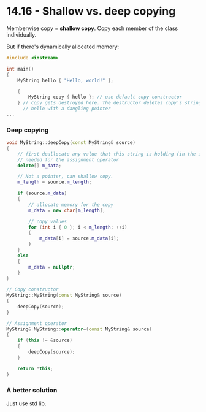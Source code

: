 # 14.16 - Shallow vs. deep copying

Memberwise copy = **shallow copy**. Copy each member of the class individually.

But if there's dynamically allocated memory:

```c++
#include <iostream>

int main()
{
    MyString hello { "Hello, world!" };

    {
        MyString copy { hello }; // use default copy constructor
    } // copy gets destroyed here. The destructor deletes copy's string, which leaves
      // hello with a dangling pointer
...
```

### Deep copying

```c++
void MyString::deepCopy(const MyString& source)
{
    // first deallocate any value that this string is holding (in the implicit object)
    // needed for the assignment operator
    delete[] m_data;

    // Not a pointer, can shallow copy.
    m_length = source.m_length;

    if (source.m_data)
    {
        // allocate memory for the copy
        m_data = new char[m_length];

        // copy values
        for (int i { 0 }; i < m_length; ++i)
        {
            m_data[i] = source.m_data[i];
        }
    }
    else
    {
        m_data = nullptr;
    }
}

// Copy constructor
MyString::MyString(const MyString& source)
{
    deepCopy(source);
}

// Assignment operator
MyString& MyString::operator=(const MyString& source)
{
    if (this != &source)
    {
        deepCopy(source);
    }

    return *this;
}
```

### A better solution
Just use std lib.
